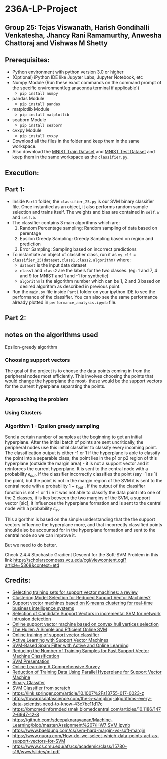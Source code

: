 # 236A-LP-Project
## Group 25: Tejas Viswanath, Harish Gondihalli Venkatesha, Jhancy Rani Ramamurthy, Anwesha Chattoraj and Vishwas M Shetty

## Prerequisites:
- Python environment with python version 3.0 or higher
- (Optional) iPython IDE like Jupyter Labs, Jupyter Notebook, etc
- Numpy Module (Run these exact commands on the command prompt of the specific environment[eg:anaconda terminal if applicable])
  - `pip install numpy`
- pandas Module
  - `pip install pandas`
- matplotlib Module
  - `pip install matplotlib`
- seaborn Module
  - `pip install seaborn`
- cvxpy Module
  - `pip install cvxpy`
- Download all the files in the folder and keep them in the same workspace.
- Also download the [MNIST Train Dataset](https://www.kaggle.com/lailaelmahmoudi123/binary-classification-for-the-mnist-dataset/data?select=train.csv) and [MNIST Test Dataset](https://www.kaggle.com/lailaelmahmoudi123/binary-classification-for-the-mnist-dataset/data?select=test.csv) and keep them in the same workspace as the `classifier.py`.

## Execution:
## Part 1:
- Inside `Part1` folder, the `classifier_25.py` is our SVM binary classifier file. Once instantied as an object, it also performs random sample selection and trains itself. The weights and bias are contained in `self.w` and `self.b`.
- The classifier contains 3 main algorithms which are:
  1. Random Percentage sampling: Random sampling of data based on perentage
  2. Epsilon Greedy Sampling: Greedy Sampling based on region and prediction
  3. Error Sampling: Sampling based on incorrect predictions
- To instantiate an object of classifier class, run it as `my_clf = classifier_25(dataset,class1,class2,algorithm)` where:
  - `dataset` is the input data dataset
  - `class1` and `class2` are the labels for the two classes. (eg: 1 and 7, 4 and 9 for MNIST and 1 and -1 for synthetic)
  -  `algorithm` is the algorithm number which can be 1, 2 and 3 based on desired algorithm as described in previous point.
- Run the `main.py` file inside `Part1` folder on your ipython IDE to see the performance of the classifier. You can also see the same performance already plotted in `performance_analysis.ipynb` file.

## Part 2:

## notes on the algorithms used 

Epsilon-greedy algorithm 
### Choosing support vectors 
The goal  of the project is to choose the data points coming in from the peripheral nodes most efficiently. This involves choosing the points that would change the hyperplane the most- these would be the support vectors for the current hyperplane separating the points. 

### Approaching the problem 
### Using Clusters


### Algorithm 1 - Epsilon greedy sampling 
Send a certain number of samples at the beginning to get an initial hyperplane. After the initial batch of points are sent uncritically, the peripheral nodes use this initial classifier to classify every incoming point. The classification output is either -1 or 1 if the hyperplane is able to classify the point into a separable class, the point lies in the p1 or p2 region of this hyperplane (outside the margin area) - it is not a support vector and it reinforces the current hyperplane. It is sent to the central node with a probability $\epsilon_{out}$.  If the classifier incorrectly classifies the point (say -1 as 1) the point, but the point is not in the margin region of the SVM it is sent to the central node with a probability $1-\epsilon_{out}$ . If the output of the classifier function is not -1 or 1 i.e it was not able to classify the data point into one of the 2 classes, it is lies between the two margins of the SVM, a support vector [sic], it influences the hyperplane formation and is sent to the central node with a probability $\epsilon_{sv}$.

This algorithm is based on the simple understanding that the the support vectors influence the hyperplane more, and that incorrectly classified points should also be accounted for in the hyperplane formation and sent to the central node so we can improve it. 

But we need to do better. 

Check 2.4.4 Stochastic Gradient Descent for the Soft-SVM Problem in this link
https://scholarscompass.vcu.edu/cgi/viewcontent.cgi?article=5368&context=etd
### 
## Credits:
- [Selecting training sets for support vector machines: a review](https://link.springer.com/content/pdf/10.1007/s10462-017-9611-1.pdf)
- [Clustering Model Selection for Reduced Support Vector Machines?](https://citeseerx.ist.psu.edu/viewdoc/download?doi=10.1.1.102.9904&rep=rep1&type=pdf)
- [Support vector machines based on K-means clustering for real-time business intelligence systems](https://citeseerx.ist.psu.edu/viewdoc/download?doi=10.1.1.96.7836&rep=rep1&type=pdf)
- [Selection of Candidate Support Vectors in incremental SVM for network intrusion detection](https://www.sciencedirect.com/science/article/pii/S0167404814000996)
- [Online support vector machine based on convex hull vertices selection](https://pubmed.ncbi.nlm.nih.gov/24808380/)
- [The Huller: A Simple and Efficient Online SVM](https://link.springer.com/content/pdf/10.1007/11564096_48.pdf)    
- [ Online training of support vector classifier](https://www.sciencedirect.com/science/article/pii/S0031320303000384)
- [Active Learning with Support Vector Machines](http://image.diku.dk/jank/papers/WIREs2014.pdf)
- [SVM-Based Spam Filter with Active and Online Learning](https://citeseerx.ist.psu.edu/viewdoc/download?doi=10.1.1.109.5961&rep=rep1&type=pdf)
- [Reducing the Number of Training Samples for Fast Support Vector Machine Classification](https://www.researchgate.net/profile/Saman-Halgamuge/publication/235009071_Reducing_the_number_of_training_samples_for_Fast_Support_Vector_Machine_Classification/links/0f31752ee3e62e4790000000/Reducing-the-number-of-training-samples-for-Fast-Support-Vector-Machine-Classification.pdf)
- [SVM Presentation](https://edisciplinas.usp.br/pluginfile.php/5078086/course/section/5978682/svm2.pdf)
- [Online Learning: A Comprehensive Survey](https://arxiv.org/pdf/1802.02871.pdf)
- [Reduction of Training Data Using Parallel Hyperplane for Support Vector Machine](https://www.tandfonline.com/doi/full/10.1080/08839514.2019.1583449?scroll=top&needAccess=true)
- [Binary Classifer](https://www.kaggle.com/lailaelmahmoudi123/binary-classification-for-the-mnist-dataset)
- [SVM Classifier from scratch](https://towardsdatascience.com/svm-implementation-from-scratch-python-2db2fc52e5c2)
- https://link.springer.com/article/10.1007%2Fs13755-017-0023-z
- https://towardsdatascience.com/the-5-sampling-algorithms-every-data-scientist-need-to-know-43c7bc11d17c
- https://bmcmedinformdecismak.biomedcentral.com/articles/10.1186/1472-6947-12-8
- https://github.com/sdeepaknarayanan/Machine-Learning/blob/master/Assignment%207/HW7_SVM.ipynb  
- https://www.baeldung.com/cs/svm-hard-margin-vs-soft-margin
- https://www.quora.com/How-do-we-select-which-data-points-act-as-support-vectors-for-SVM
- https://www.cs.cmu.edu/afs/cs/academic/class/15780-s16/www/slides/ml.pdf

